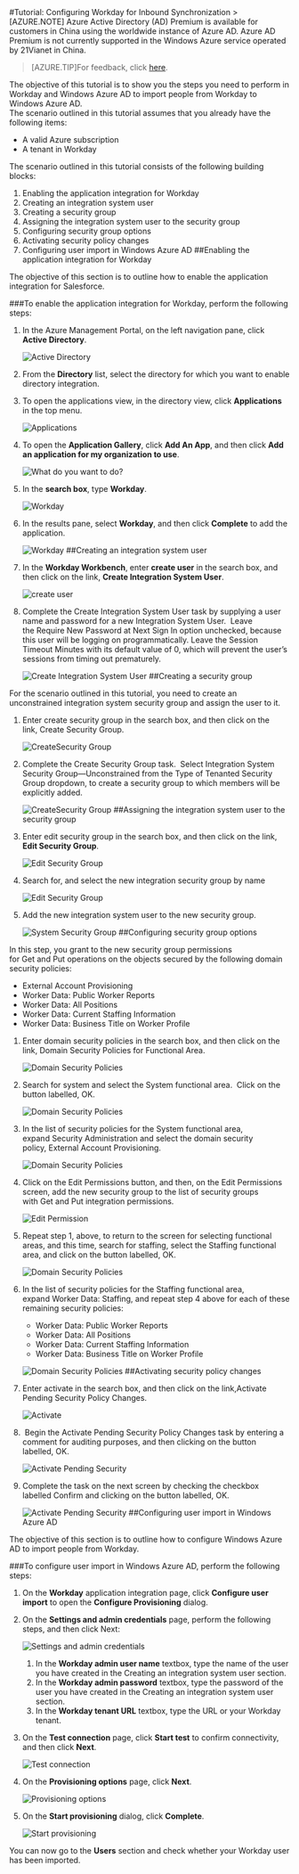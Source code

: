 <properties pageTitle="Tutorial: Configuring Workday for Inbound Synchronization | Microsoft Azure" description="Learn how to use Inbound Synchronization with Azure Active Directory to enable single sign-on, automated provisioning, and more!." services="active-directory" authors="MarkusVi"  documentationCenter="na" manager="stevenpo"/>
<tags ms.service="active-directory" ms.devlang="na" ms.topic="article" ms.tgt_pltfrm="na" ms.workload="identity" ms.date="07/31/2015" ms.author="markvi" />
#Tutorial: Configuring Workday for Inbound Synchronization
>[AZURE.NOTE] Azure Active Directory (AD) Premium is available for customers in China using the worldwide instance of Azure AD.  
Azure AD Premium is not currently supported in the Windows Azure service operated by 21Vianet in China.

>[AZURE.TIP]For feedback, click [here](http://go.microsoft.com/fwlink/?LinkId=330042).
  
The objective of this tutorial is to show you the steps you need to perform in Workday and Windows Azure AD to import people from Workday to Windows Azure AD.  
The scenario outlined in this tutorial assumes that you already have the following items:

-   A valid Azure subscription
-   A tenant in Workday
  
The scenario outlined in this tutorial consists of the following building blocks:

1.  Enabling the application integration for Workday
2.  Creating an integration system user
3.  Creating a security group
4.  Assigning the integration system user to the security group
5.  Configuring security group options
6.  Activating security policy changes
7.  Configuring user import in Windows Azure AD
##Enabling the application integration for Workday
  
The objective of this section is to outline how to enable the application integration for Salesforce.

###To enable the application integration for Workday, perform the following steps:

1.  In the Azure Management Portal, on the left navigation pane, click **Active Directory**.

    ![Active Directory](./media/active-directory-saas-inbound-synchronization-tutorial/IC700993.jpg "Active Directory")

2.  From the **Directory** list, select the directory for which you want to enable directory integration.

3.  To open the applications view, in the directory view, click **Applications** in the top menu.

    ![Applications](./media/active-directory-saas-inbound-synchronization-tutorial/IC700994.jpg "Applications")

4.  To open the **Application Gallery**, click **Add An App**, and then click **Add an application for my organization to use**.

    ![What do you want to do?](./media/active-directory-saas-inbound-synchronization-tutorial/IC700995.jpg "What do you want to do?")

5.  In the **search box**, type **Workday**.

    ![Workday](./media/active-directory-saas-inbound-synchronization-tutorial/IC701021.jpg "Workday")

6.  In the results pane, select **Workday**, and then click **Complete** to add the application.

    ![Workday](./media/active-directory-saas-inbound-synchronization-tutorial/IC701022.jpg "Workday")
##Creating an integration system user

1.  In the **Workday Workbench**, enter **create user** in the search box, and then click on the link, **Create Integration System User**. 

    ![create user](./media/active-directory-saas-inbound-synchronization-tutorial/IC750979.jpg "create user")

2.  Complete the Create Integration System User task by supplying a user name and password for a new Integration System User.  Leave the Require New Password at Next Sign In option unchecked, because this user will be logging on programmatically.
    Leave the Session Timeout Minutes with its default value of 0, which will prevent the user’s sessions from timing out prematurely.

    ![Create Integration System User](./media/active-directory-saas-inbound-synchronization-tutorial/IC750980.jpg "Create Integration System User")
##Creating a security group
  
For the scenario outlined in this tutorial, you need to create an unconstrained integration system security group and assign the user to it.

1.  Enter create security group in the search box, and then click on the link, Create Security Group. 

    ![CreateSecurity Group](./media/active-directory-saas-inbound-synchronization-tutorial/IC750981.jpg "CreateSecurity Group")

2.  Complete the Create Security Group task.  Select Integration System Security Group—Unconstrained from the Type of Tenanted Security Group dropdown, to create a security group to which members will be explicitly added. 

    ![CreateSecurity Group](./media/active-directory-saas-inbound-synchronization-tutorial/IC750982.jpg "CreateSecurity Group")
##Assigning the integration system user to the security group

1.  Enter edit security group in the search box, and then click on the link,  **Edit Security Group**. 

    ![Edit Security Group](./media/active-directory-saas-inbound-synchronization-tutorial/IC750983.jpg "Edit Security Group")

2.  Search for, and select the new integration security group by name

    ![Edit Security Group](./media/active-directory-saas-inbound-synchronization-tutorial/IC750984.jpg "Edit Security Group")

3.  Add the new integration system user to the new security group.   

    ![System Security Group](./media/active-directory-saas-inbound-synchronization-tutorial/IC750985.jpg "System Security Group")
##Configuring security group options
  
In this step, you grant to the new security group permissions for Get and Put operations on the objects secured by the following domain security policies:

-   External Account Provisioning
-   Worker Data: Public Worker Reports
-   Worker Data: All Positions
-   Worker Data: Current Staffing Information
-   Worker Data: Business Title on Worker Profile

1.  Enter domain security policies in the search box, and then click on the link, Domain Security Policies for Functional Area. 

    ![Domain Security Policies](./media/active-directory-saas-inbound-synchronization-tutorial/IC750986.jpg "Domain Security Policies")

2.  Search for system and select the System functional area.  Click on the button labelled, OK. 

    ![Domain Security Policies](./media/active-directory-saas-inbound-synchronization-tutorial/IC750987.jpg "Domain Security Policies")

3.  In the list of security policies for the System functional area, expand Security Administration and select the domain security policy, External Account Provisioning. 

    ![Domain Security Policies](./media/active-directory-saas-inbound-synchronization-tutorial/IC750988.jpg "Domain Security Policies")

4.  Click on the Edit Permissions button, and then, on the Edit Permissions screen, add the new security group to the list of security groups with Get and Put integration permissions. 

    ![Edit Permission](./media/active-directory-saas-inbound-synchronization-tutorial/IC750989.jpg "Edit Permission")

5.  Repeat step 1, above, to return to the screen for selecting functional areas, and this time, search for staffing, select the Staffing functional area, and click on the button labelled, OK.

    ![Domain Security Policies](./media/active-directory-saas-inbound-synchronization-tutorial/IC750990.jpg "Domain Security Policies")

6.  In the list of security policies for the Staffing functional area, expand Worker Data: Staffing, and repeat step 4 above for each of these remaining security policies:

    -   Worker Data: Public Worker Reports
    -   Worker Data: All Positions
    -   Worker Data: Current Staffing Information
    -   Worker Data: Business Title on Worker Profile

    ![Domain Security Policies](./media/active-directory-saas-inbound-synchronization-tutorial/IC750991.jpg "Domain Security Policies")
##Activating security policy changes

1.  Enter activate in the search box, and then click on the link,Activate Pending Security Policy Changes.

    ![Activate](./media/active-directory-saas-inbound-synchronization-tutorial/IC750992.jpg "Activate")

2.   Begin the Activate Pending Security Policy Changes task by entering a comment for auditing purposes, and then clicking on the button labelled, OK.  

    ![Activate Pending Security](./media/active-directory-saas-inbound-synchronization-tutorial/IC750993.jpg "Activate Pending Security")

3.  Complete the task on the next screen by checking the checkbox labelled Confirm and clicking on the button labelled, OK. 

    ![Activate Pending Security](./media/active-directory-saas-inbound-synchronization-tutorial/IC750994.jpg "Activate Pending Security")
##Configuring user import in Windows Azure AD
  
The objective of this section is to outline how to configure Windows Azure AD to import people from Workday.

###To configure user import in Windows Azure AD, perform the following steps:

1.  On the **Workday** application integration page, click **Configure user import** to open the **Configure Provisioning** dialog.

2.  On the **Settings and admin credentials** page, perform the following steps, and then click Next:

    ![Settings and admin credentials](./media/active-directory-saas-inbound-synchronization-tutorial/IC750995.jpg "Settings and admin credentials")

    1.  In the **Workday admin user name** textbox, type the name of the user you have created in the Creating an integration system user section.
    2.  In the **Workday admin password** textbox, type the password of the user you have created in the Creating an integration system user section.
    3.  In the **Workday tenant URL** textbox, type the URL or your Workday tenant.

3.  On the **Test connection** page, click **Start test** to confirm connectivity, and then click **Next**.

    ![Test connection](./media/active-directory-saas-inbound-synchronization-tutorial/IC750996.jpg "Test connection")

4.  On the **Provisioning options** page, click **Next**.

    ![Provisioning options](./media/active-directory-saas-inbound-synchronization-tutorial/IC750997.jpg "Provisioning options")

5.  On the **Start provisioning** dialog, click **Complete**.

    ![Start provisioning](./media/active-directory-saas-inbound-synchronization-tutorial/IC750998.jpg "Start provisioning")
  
You can now go to the **Users** section and check whether your Workday user has been imported.

